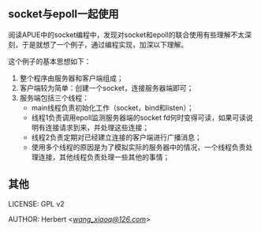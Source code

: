 ## socket与epoll一起使用

阅读APUE中的socket编程中，发现对socket和epoll的联合使用有些理解不太深刻，于是就想了一个例子，通过编程实现，加深以下理解。

这个例子的基本思想如下：

1. 整个程序由服务器和客户端组成；
2. 客户端较为简单：创建一个socket，连接服务器端即可；
3. 服务端包括三个线程：
   * main线程负责初始化工作（socket，bind和listen）；
   * 线程1负责调用epoll监测服务器端的socket fd何时变得可读，如果可读说明有连接请求到来，并处理这些连接；
   * 线程2负责定期对已经建立连接的客户端进行广播消息；
   * 使用多个线程的原因是为了模拟实际的服务器中的情况，一个线程负责处理连接，其他线程负责处理一些其他的事情；

## 其他

LICENSE: GPL v2

AUTHOR: Herbert <*wang_xiaoq@126.com*>
